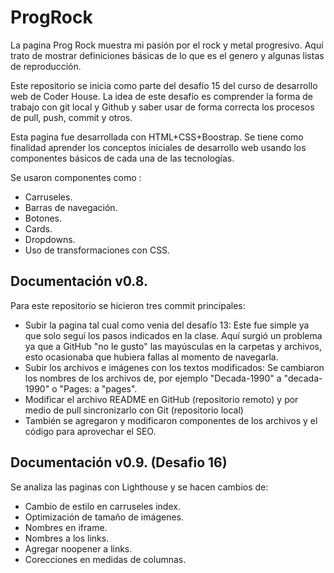 # ProgRock
La pagina Prog Rock muestra mi pasión por el rock y metal progresivo. Aquí trato de mostrar definiciones básicas de lo que es el genero y algunas listas de reproducción. 

Este repositorio se inicia como parte del desafío 15 del curso de desarrollo web de Coder House. La idea de este desafío es comprender la forma de trabajo con git local y Github y saber usar de forma correcta los procesos de pull, push, commit y otros. 

Esta pagina fue desarrollada con HTML+CSS+Boostrap. Se tiene como finalidad aprender los conceptos iniciales de desarrollo web usando los componentes básicos de cada una de las tecnologías. 

Se usaron componentes como : 
- Carruseles.
- Barras de navegación.
- Botones.
- Cards.
- Dropdowns.
- Uso de transformaciones con CSS.

<h2> Documentación v0.8.</h2>

Para este repositorio se hicieron tres commit principales:

- Subir la pagina tal cual como venia del desafío 13: Este fue simple ya que solo seguí los pasos indicados en la clase. Aquí surgió un problema ya que a GitHub "no le gusto" las mayúsculas en la carpetas y archivos, esto ocasionaba que hubiera fallas al momento de navegarla. 
- Subir los archivos e imágenes con los textos modificados: Se cambiaron los nombres de los archivos de, por ejemplo "Decada-1990" a "decada-1990"
 o "Pages: a "pages".
 - Modificar el archivo README en GitHub (repositorio remoto) y por medio de pull sincronizarlo con Git (repositorio local)
- También se agregaron y modificaron componentes de los archivos y el código para aprovechar el SEO. 

<h2> Documentación v0.9. (Desafio 16) </h2>

Se analiza las paginas con Lighthouse y se hacen cambios de:

- Cambio de estilo en carruseles index.
- Optimización de tamaño de imágenes.
- Nombres en iframe.
- Nombres a los links.
- Agregar noopener a links.
- Corecciones en medidas de columnas.
